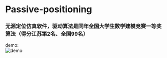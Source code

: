 # Passive-positioning
### 无源定位仿真软件，驱动算法是同年全国大学生数学建模竞赛一等奖算法（得分江苏第2名、全国99名）
demo:\
![demo](https://github.com/BGMLoveWCJ/Passive-positioning/blob/main/demo.gif)
